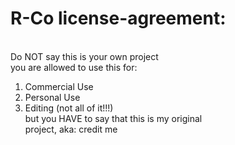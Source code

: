 #  R-Co license-agreement:

<br>Do NOT say this is your own project<br>
you are allowed to use this for:
1) Commercial Use<br>
2) Personal Use<br>
3) Editing (not all of it!!!)<br>
but you HAVE to say that this is my original<br>project, aka: credit me

